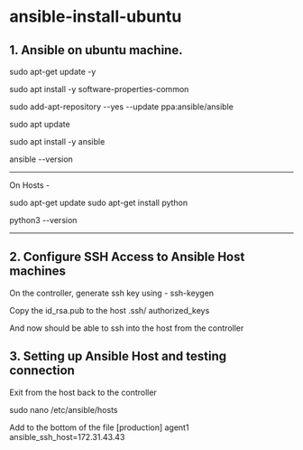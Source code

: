 # ansible-install-ubuntu

## 1. Ansible on ubuntu machine. 

sudo apt-get update -y

sudo apt install -y software-properties-common

sudo add-apt-repository --yes --update ppa:ansible/ansible

sudo apt update

sudo apt install -y ansible

ansible --version

- - - 
On Hosts - 

sudo apt-get update
sudo apt-get install python

python3 --version

- - -

## 2. Configure SSH Access to Ansible Host machines

On the controller, generate ssh key using    -         ssh-keygen

Copy the  id_rsa.pub to the host .ssh/  authorized_keys

And now should be able to ssh into the host from the controller 

## 3. Setting up Ansible Host and testing connection 

Exit from the host back to the controller 

sudo nano /etc/ansible/hosts 

Add to the bottom of the file 
[production]
agent1 ansible_ssh_host=172.31.43.43

